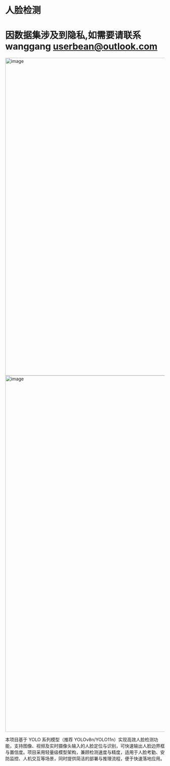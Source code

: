 # 人脸检测
# 因数据集涉及到隐私,如需要请联系wanggang userbean@outlook.com
<img width="1932" height="1004" alt="image" src="https://github.com/user-attachments/assets/061dda74-aa84-4d18-a600-10c61e535043" />
<img width="1924" height="1126" alt="image" src="https://github.com/user-attachments/assets/abe5062a-90f4-45c0-91f0-acb68858640e" />


本项目基于 YOLO 系列模型（推荐 YOLOv8n/YOLO11n）实现高效人脸检测功能，支持图像、视频及实时摄像头输入的人脸定位与识别，可快速输出人脸边界框与置信度。项目采用轻量级模型架构，兼顾检测速度与精度，适用于人脸考勤、安防监控、人机交互等场景，同时提供简洁的部署与推理流程，便于快速落地应用。
